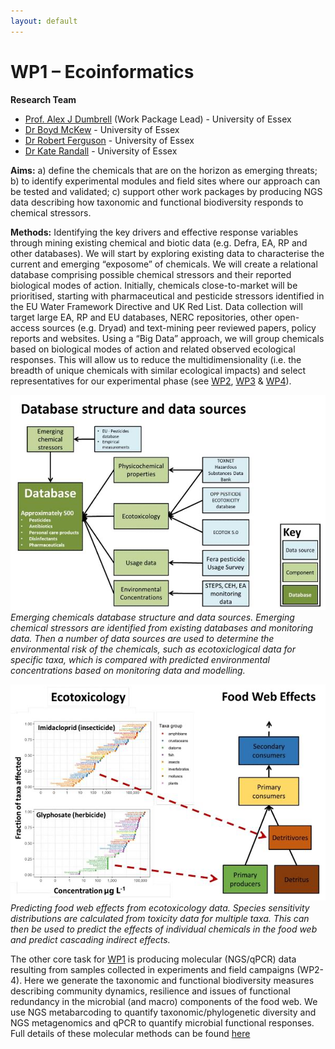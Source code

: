 ```yaml
---
layout: default
---
```


# WP1 – Ecoinformatics 

**Research Team**
+ [Prof. Alex J Dumbrell](https://www.essex.ac.uk/people/dumbr85003/alex-dumbrell) (Work Package Lead) - University of Essex
+ [Dr Boyd McKew](https://www.essex.ac.uk/people/mckew22805/boyd-mckew) - University of Essex
+ [Dr Robert Ferguson](https://www.essex.ac.uk/people/fergu10501/robert-ferguson) - University of Essex
+ [Dr Kate Randall](https://www.essex.ac.uk/people/randa81609/kate-randall) - University of Essex

**Aims:** a) define the chemicals that are on the horizon as emerging threats; b) to identify experimental modules and field sites where our approach can be tested and validated; c) support other work packages by producing NGS data describing how taxonomic and functional biodiversity responds to chemical stressors.

**Methods:** Identifying the key drivers and effective response variables through mining existing chemical and biotic data (e.g. Defra, EA, RP and other databases). We will start by exploring existing data to characterise the current and emerging “exposome” of chemicals. We will create a relational database comprising possible chemical stressors and their reported biological modes of action. Initially, chemicals close-to-market will be prioritised, starting with pharmaceutical and pesticide stressors identified in the EU Water Framework Directive and UK Red List. Data collection will target large EA, RP and EU databases, NERC repositories, other open-access sources (e.g. Dryad) and text-mining peer reviewed papers, policy reports and websites. Using a “Big Data” approach, we will group chemicals based on biological modes of action and related observed ecological responses. This will allow us to reduce the multidimensionality (i.e. the breadth of unique chemicals with similar ecological impacts) and select representatives for our experimental phase (see [WP2](/WP2.md), [WP3](/WP3.md) & [WP4](/WP4)).

![](/assets/img/WP1Fig1_1.png)
*Emerging chemicals database structure and data sources. Emerging chemical stressors are identified from existing databases and monitoring data. Then a number of data sources are used to determine the environmental risk of the chemicals, such as ecotoxiclogical data for specific taxa, which is compared with predicted environmental concentrations based on monitoring data and modelling.*



![](/assets/img/WP1Fig2_1.png)
*Predicting food web effects from ecotoxicology data. Species sensitivity distributions are calculated from toxicity data for multiple taxa. This can then be used to predict the effects of individual chemicals in the food web and predict cascading indirect effects.*


The other core task for [WP1](/WP1) is producing molecular (NGS/qPCR) data resulting from samples collected in experiments and field campaigns (WP2-4). Here we generate the taxonomic and functional biodiversity measures describing community dynamics, resilience and issues of functional redundancy in the microbial (and macro) components of the food web. We use NGS metabarcoding to quantify taxonomic/phylogenetic diversity and NGS metagenomics and qPCR to quantify microbial functional responses. Full details of these molecular methods can be found [here](https://onlinelibrary.wiley.com/doi/full/10.1002/wat2.1280) 

